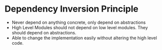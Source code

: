 # Dependency Inversion Principle 

- Never depend on anything concrete, only depend on abstractions
- High Level Modules should not depend on low level modules. They should depend on abstractions.
- Able to change the implementation easily without altering the high level code.